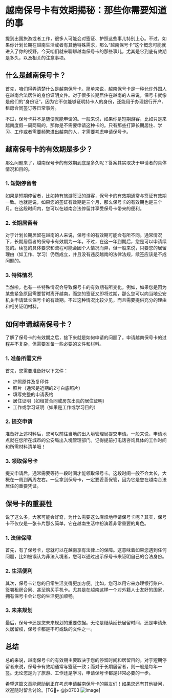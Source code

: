 # 越南保号卡有效期揭秘：那些你需要知道的事

提到出国旅游或者工作，很多人可能会对签证、护照这些事儿特别上心。不过，如果你计划长期在越南生活或者有其他特殊需求，那么“越南保号卡”这个概念可能就进入了你的视野。今天咱们就来聊聊越南保号卡的那些事儿，尤其是它到底有效期是多久，以及相关的注意事项。

## 什么是越南保号卡？

首先，咱们得弄清楚什么是越南保号卡。简单来说，越南保号卡是一种允许外国人在越南合法居住的身份证明文件。对于很多长期居住在越南的人来说，保号卡就像是他们的“身份证”，因为它不仅能够证明持卡人的身份，还能用于办理银行开户、租房合同签订等日常事务。

不过，保号卡并不是随便就能申请的。一般来说，如果你是短期游客，比如只是来越南度假一周两周的，那你是不需要申请这种卡的。只有那些打算长期居住、学习、工作或者需要频繁进出越南的人，才需要考虑申请保号卡。

## 越南保号卡的有效期是多少？

那么问题来了，越南保号卡的有效期到底是多久呢？答案其实取决于申请者的具体情况和目的。

### 1. 短期停留者

如果是短期停留者，比如持有旅游签证的游客，保号卡的有效期通常与签证有效期一致。也就是说，如果您的签证有效期是三个月，那么保号卡的有效期也是三个月。在这段时间内，您可以在越南合法停留并享受保号卡带来的便利。

### 2. 长期居留者

对于计划长期居留在越南的人来说，保号卡的有效期可能会有所不同。通常情况下，长期居留者的保号卡有效期为一年。不过，在这一年到期后，您是可以申请续签的。续签的具体要求和流程可能会因个人情况而异，但一般来说，只要您的居留理由（如工作、学习）仍然成立，并且没有违反越南的法律法规，续签应该是不成问题的。

### 3. 特殊情况

当然啦，也有一些特殊情况会导致保号卡的有效期有所变化。例如，如果您是因为某些紧急原因需要暂时离开越南，而您的签证又即将过期，那么您可以向当地公安机关申请延长保号卡的有效期。不过这种情况比较少见，而且需要提供充分的理由和相关证明材料。

## 如何申请越南保号卡？

了解了保号卡的有效期之后，接下来就是如何申请的问题了。申请越南保号卡的过程并不复杂，但需要准备一些必要的文件和材料。

### 1. 准备所需文件

首先，您需要准备好以下文件：

- 护照原件及复印件
- 照片（通常是近期的2寸白底照片）
- 填写完整的申请表格
- 居住证明（如租赁合同或房东出具的居住证明）
- 工作或学习证明（如果是工作或学习目的）

### 2. 提交申请

准备好上述材料后，您可以前往当地的出入境管理局提交申请。一般来说，申请地点就在您所在城市的公安局出入境管理部门。记得提前打电话咨询具体的工作时间和所需材料清单哦！

### 3. 领取保号卡

提交申请后，通常需要等待一段时间才能领取保号卡。这段时间一般不会太长，大概在一周到两周左右。一旦拿到保号卡，一定要妥善保管，因为它是您在越南合法居住的重要凭证。

## 保号卡的重要性

说了这么多，大家可能会好奇，为什么需要这么麻烦地申请保号卡呢？其实，保号卡不仅仅是一张卡片那么简单，它在越南生活中扮演着非常重要的角色。

### 1. 法律保障

首先，有了保号卡，您就可以在越南享有法律上的保障。这意味着如果您遇到任何问题，比如被误认为非法入境者，您可以通过出示保号卡来证明自己的合法身份。

### 2. 生活便利

其次，保号卡让您的日常生活变得更加方便。比如，您可以用它来办理银行账户、签署租房合同、甚至购买手机卡。尤其是在越南这样一个对外籍人士友好的国家，拥有保号卡会让您的生活更加顺畅。

### 3. 未来规划

最后，保号卡还是您未来规划的重要依据。无论是继续延长居留时间，还是申请永久居留权，保号卡都是不可或缺的文件之一。

## 总结

总的来说，越南保号卡的有效期主要取决于您的停留时间和居留目的。对于短期停留者来说，保号卡有效期通常与签证一致；而对于长期居留者，则一般是每年一签。无论您是为了旅游、工作还是学习，申请保号卡都是非常必要的一步。

希望这篇文章能帮助到正在考虑申请越南保号卡的朋友们！如果您还有其他疑问，欢迎随时留言讨论。[TG💪+ @jx0703 ![Image](https://github.com/user-attachments/assets/dbca1d08-cadb-493c-b0ec-ad6f7a83f270)]